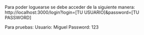 Para poder loguearse se debe acceder de la siguiente manera:
http://localhost:3000/login?login=[TU USUARIO]&password=[TU PASSWORD]

Para pruebas:
Usuario: Miguel
Password: 123